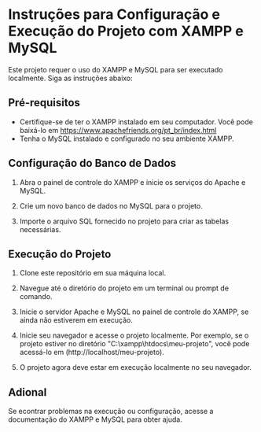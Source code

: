 # Instruções para Configuração e Execução do Projeto com XAMPP e MySQL

Este projeto requer o uso do XAMPP e MySQL para ser executado localmente. Siga as instruções abaixo:

## Pré-requisitos

- Certifique-se de ter o XAMPP instalado em seu computador. Você pode baixá-lo em https://www.apachefriends.org/pt_br/index.html
- Tenha o MySQL instalado e configurado no seu ambiente XAMPP.

## Configuração do Banco de Dados

1. Abra o painel de controle do XAMPP e inicie os serviços do Apache e MySQL.

2. Crie um novo banco de dados no MySQL para o projeto.

3. Importe o arquivo SQL fornecido no projeto para criar as tabelas necessárias.

## Execução do Projeto

1. Clone este repositório em sua máquina local.

2. Navegue até o diretório do projeto em um terminal ou prompt de comando.

3. Inicie o servidor Apache e MySQL no painel de controle do XAMPP, se ainda não estiverem em execução.

4. Inicie seu navegador e acesse o projeto localmente. Por exemplo, se o projeto estiver no diretório "C:\xampp\htdocs\meu-projeto", você pode acessá-lo em (http://localhost/meu-projeto).

5. O projeto agora deve estar em execução localmente no seu navegador.

## Adional
Se econtrar problemas na execução ou configuração, acesse a documentação do XAMPP e MySQL para obter ajuda.
